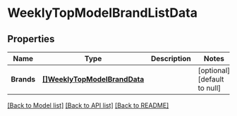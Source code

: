 # WeeklyTopModelBrandListData

## Properties
Name | Type | Description | Notes
------------ | ------------- | ------------- | -------------
**Brands** | [**[]WeeklyTopModelBrandData**](WeeklyTopModelBrandData.md) |  | [optional] [default to null]

[[Back to Model list]](../README.md#documentation-for-models) [[Back to API list]](../README.md#documentation-for-api-endpoints) [[Back to README]](../README.md)

